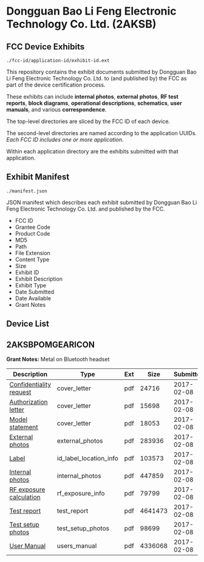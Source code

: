 # Dongguan Bao Li Feng Electronic Technology Co. Ltd. (2AKSB)
## FCC Device Exhibits

```
./fcc-id/application-id/exhibit-id.ext
```

This repository contains the exhibit documents submitted by Dongguan Bao Li Feng Electronic Technology Co. Ltd. to (and published by) the FCC as part of the device certification process.

These exhibits can include **internal photos**, **external photos**, **RF test reports**, **block diagrams**, **operational descriptions**, **schematics**, **user manuals**, and various **correspondence**.

The top-level directories are sliced by the FCC ID of each device.

The second-level directories are named according to the application UUIDs. *Each FCC ID includes one or more application.*

Within each application directory are the exhibits submitted with that application. 

## Exhibit Manifest

```
./manifest.json
```

JSON manifest which describes each exhibit submitted by Dongguan Bao Li Feng Electronic Technology Co. Ltd. and published by the FCC.

- FCC ID
- Grantee Code
- Product Code
- MD5
- Path
- File Extension
- Content Type
- Size
- Exhibit ID
- Exhibit Description
- Exhibit Type
- Date Submitted
- Date Available
- Grant Notes

## Device List
## 2AKSBPOMGEARICON
**Grant Notes:** Metal on Bluetooth headset

| Description | Type | Ext | Size | Submitted | Available |
| ----------- | ---- | --- | ---- | --------- | --------- |
| [Confidentiality request](2AKSBPOMGEARICON/652064343a11d6a877f374516fc4a2a2/3278814.pdf) | cover_letter | pdf | 24716 | 2017-02-08 | 2017-02-08 |
| [Authorization letter](2AKSBPOMGEARICON/652064343a11d6a877f374516fc4a2a2/3278815.pdf) | cover_letter | pdf | 15698 | 2017-02-08 | 2017-02-08 |
| [Model statement](2AKSBPOMGEARICON/652064343a11d6a877f374516fc4a2a2/3278816.pdf) | cover_letter | pdf | 18053 | 2017-02-08 | 2017-02-08 |
| [External photos](2AKSBPOMGEARICON/652064343a11d6a877f374516fc4a2a2/3278811.pdf) | external_photos | pdf | 283936 | 2017-02-08 | 2017-02-08 |
| [Label](2AKSBPOMGEARICON/652064343a11d6a877f374516fc4a2a2/3278818.pdf) | id_label_location_info | pdf | 103573 | 2017-02-08 | 2017-02-08 |
| [Internal photos](2AKSBPOMGEARICON/652064343a11d6a877f374516fc4a2a2/3278812.pdf) | internal_photos | pdf | 447859 | 2017-02-08 | 2017-02-08 |
| [RF exposure calculation](2AKSBPOMGEARICON/652064343a11d6a877f374516fc4a2a2/3278819.pdf) | rf_exposure_info | pdf | 79799 | 2017-02-08 | 2017-02-08 |
| [Test report](2AKSBPOMGEARICON/652064343a11d6a877f374516fc4a2a2/3278827.pdf) | test_report | pdf | 4641473 | 2017-02-08 | 2017-02-08 |
| [Test setup photos](2AKSBPOMGEARICON/652064343a11d6a877f374516fc4a2a2/3278813.pdf) | test_setup_photos | pdf | 98699 | 2017-02-08 | 2017-02-08 |
| [User Manual](2AKSBPOMGEARICON/652064343a11d6a877f374516fc4a2a2/3278817.pdf) | users_manual | pdf | 4336068 | 2017-02-08 | 2017-02-08 |
